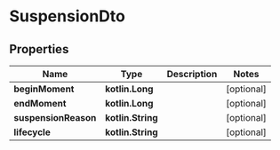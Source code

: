 
# SuspensionDto

## Properties
Name | Type | Description | Notes
------------ | ------------- | ------------- | -------------
**beginMoment** | **kotlin.Long** |  |  [optional]
**endMoment** | **kotlin.Long** |  |  [optional]
**suspensionReason** | **kotlin.String** |  |  [optional]
**lifecycle** | **kotlin.String** |  |  [optional]



